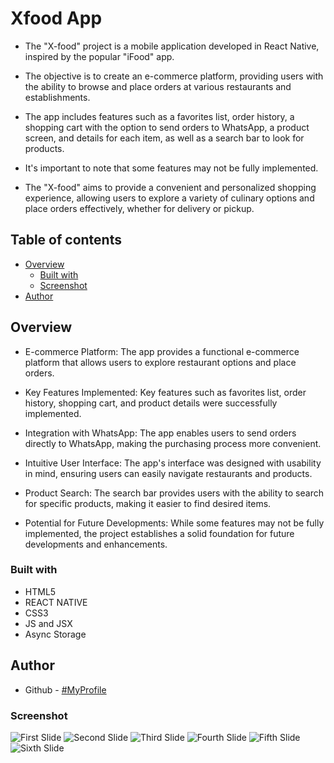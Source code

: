 # Xfood App

* The "X-food" project is a mobile application developed in React Native, inspired by the popular "iFood" app.
* The objective is to create an e-commerce platform, providing users with the ability to browse and place orders at various restaurants and establishments.
* The app includes features such as a favorites list, order history, a shopping cart with the option to send orders to WhatsApp, a product screen, and details for each item, as well as a search bar to look for products.
* It's important to note that some features may not be fully implemented.

* The "X-food" aims to provide a convenient and personalized shopping experience, allowing users to explore a variety of culinary options and place orders effectively, whether for delivery or pickup.

## Table of contents

- [Overview](#overview)
  - [Built with](#built-with)
  - [Screenshot](#Screenshot)
- [Author](#author)

## Overview
* E-commerce Platform: The app provides a functional e-commerce platform that allows users to explore restaurant options and place orders.

* Key Features Implemented: Key features such as favorites list, order history, shopping cart, and product details were successfully implemented.

* Integration with WhatsApp: The app enables users to send orders directly to WhatsApp, making the purchasing process more convenient.

* Intuitive User Interface: The app's interface was designed with usability in mind, ensuring users can easily navigate restaurants and products.

* Product Search: The search bar provides users with the ability to search for specific products, making it easier to find desired items.

* Potential for Future Developments: While some features may not be fully implemented, the project establishes a solid foundation for future developments and enhancements.

### Built with

- HTML5
- REACT NATIVE
- CSS3
- JS and JSX
- Async Storage

## Author

- Github - [#MyProfile](https://github.com/AlanDavid-007/X-food/)

### Screenshot

![First Slide](./XFOOD/src/assets/boas-vindas.png)
![Second Slide](./XFOOD/src/assets/home.png)
![Third Slide](./XFOOD/src/assets/details.png)
![Fourth Slide](./XFOOD/src/assets/breve.png)
![Fifth Slide](./XFOOD/src/assets/favoritos.png)
![Sixth Slide](./XFOOD/src/assets/carrinho.png)
